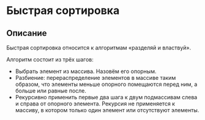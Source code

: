 # Быстрая сортировка
## Описание
Быстрая сортировка относится к алгоритмам «разделяй и властвуй».

Алгоритм состоит из трёх шагов:

* Выбрать элемент из массива. Назовём его опорным.
* Разбиение: перераспределение элементов в массиве таким образом, что элементы меньше опорного помещаются перед ним, а больше или равные после.
* Рекурсивно применить первые два шага к двум подмассивам слева и справа от опорного элемента. Рекурсия не применяется к массиву, в котором только один элемент или отсутствуют элементы.
